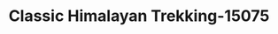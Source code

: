 ---
f_zip-code: 95014
f_state-code: CA
title: Classic Himalayan Trekking-15075
f_phone: 408-255-6789
f_city-only: Cupertino
f_address: 7472 De La Farge Drive Cupertino
f_location-unique-id: '15075'
slug: classic-himalayan-trekking-15075
updated-on: '2024-05-30T13:46:58.046Z'
created-on: '2024-05-30T13:36:59.803Z'
published-on: '2024-05-30T13:54:32.469Z'
f_city-state: cms/city/cupertino-ca.md
f_company: cms/company/classic-himalayan-trekking.md
f_state: cms/state/california.md
layout: '[payday-loan].html'
tags: payday-loan
---